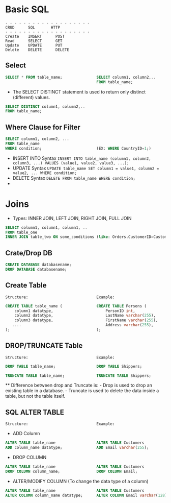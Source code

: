 # Basic SQL

```
- - - - - - - - - - - - - - - - - - - 
CRUD      SQL       HTTP
- - - - - - - - - - - - - - - - - - - 
Create    INSERT	  POST
Read	  SELECT	  GET
Update	  UPDATE	  PUT
Delete	  DELETE	  DELETE
```
## Select

```sql
SELECT * FROM table_name;               SELECT column1, column2,..
                                        FROM table_name;
```

* The SELECT DISTINCT statement is used to return only distinct (different) values.

```sql
SELECT DISTINCT column1, column2,..
FROM table_name;
```

## Where Clause for Filter
```sql
SELECT column1, column2, ...
FROM table_name
WHERE condition;                        (EX: WHERE CountryID=1;)
```

- INSERT INTO Syntax    ``` INSERT INTO table_name (column1, column2, column3, ...) VALUES (value1, value2, value3, ...); ```
- UPDATE Syntax         ``` UPDATE table_name SET column1 = value1, column2 = value2, ... WHERE condition; ```
- DELETE Syntax         ``` DELETE FROM table_name WHERE condition; ```
- 

# Joins
* Types: INNER JOIN, LEFT JOIN, RIGHT JOIN, FULL JOIN

```sql
SELECT column1, column1, column1, ..
FROM table_one
INNER JOIN table_two ON some_conditions (like: Orders.CustomerID=Customers.CustomerID);
```

## Crate/Drop DB

```sql
CREATE DATABASE databasename;
DROP DATABASE databasename;
```

## Create Table                     

```
Structure:                              Example:
```
```sql
CREATE TABLE table_name (               CREATE TABLE Persons (                  CREATE TABLE Persons (                   
    column1 datatype,                       PersonID int,                           PersonID int NOT NULL PRIMARY KEY,
    column2 datatype,                       LastName varchar(255),                  LastName varchar(255),
    column3 datatype,                       FirstName varchar(255),                 FirstName varchar(255),
   ....                                     Address varchar(255),                   Address varchar(255),
);                                      );                                      );
```


## DROP/TRUNCATE Table                     
```
Structure:                              Example:
```
```sql
DROP TABLE table_name;                  DROP TABLE Shippers;
```

```sql
TRUNCATE TABLE table_name;              TRUNCATE TABLE Shippers;
```

** Difference between drop and Truncate is: 
    - Drop is used to drop an existing table in a database.
    - Truncate is used to delete the data inside a table, but not the table itself.


## SQL ALTER TABLE

```
Structure:                              Example:
```
- ADD Column
```sql
ALTER TABLE table_name                  ALTER TABLE Customers
ADD column_name datatype;               ADD Email varchar(255);
```

- DROP COLUMN
```sql
ALTER TABLE table_name                  ALTER TABLE Customers
DROP COLUMN column_name;                DROP COLUMN Email;
```

- ALTER/MODIFY COLUMN (To change the data type of a column)
```sql
ALTER TABLE table_name                  ALTER TABLE Customers
ALTER COLUMN column_name datatype;      ALTER COLUMN Email varchar(128);;
```



